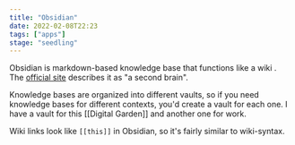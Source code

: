 ```yaml
---
title: "Obsidian"
date: 2022-02-08T22:23
tags: ["apps"]
stage: "seedling"
---
```


Obsidian is markdown-based knowledge base that functions like a wiki . The [official site](https://obsidian.md/) describes it as "a second brain".

Knowledge bases are organized into different vaults, so if you need knowledge bases for different contexts, you'd create a vault for each one. I have a vault for this [[Digital Garden]] and another one for work.

Wiki links look like `[[this]]`  in Obsidian, so it's fairly similar to wiki-syntax.